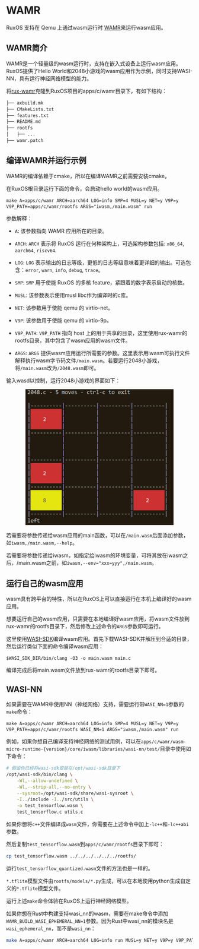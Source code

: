 # WAMR

RuxOS 支持在 Qemu 上通过wasm运行时 [WAMR](https://github.com/bytecodealliance/wasm-micro-runtime)来运行wasm应用。

## WAMR简介

WAMR是一个轻量级的wasm运行时，支持在嵌入式设备上运行wasm应用。RuxOS提供了Hello World和2048小游戏的wasm应用作为示例，同时支持WASI-NN，具有运行神经网络模型的能力。

将[rux-wamr](https://github.com/syswonder/rux-wamr)克隆到RuxOS项目的apps/c/wamr目录下，有如下结构：

```txt
├── axbuild.mk
├── CMakeLists.txt
├── features.txt
├── README.md
├── rootfs
│   ├── ...
├── wamr.patch
```

## 编译WAMR并运行示例

WAMR的编译依赖于cmake，所以在编译WAMR之前需要安装cmake。

在RuxOS根目录运行下面的命令，会启动hello world的wasm应用。

```shell
make A=apps/c/wamr ARCH=aarch64 LOG=info SMP=4 MUSL=y NET=y V9P=y V9P_PATH=apps/c/wamr/rootfs ARGS="iwasm,/main.wasm" run
```

参数解释：

* `A`: 该参数指向 WAMR 应用所在的目录。

* `ARCH`: `ARCH` 表示将 RuxOS 运行在何种架构上，可选架构参数包括: `x86_64`, `aarch64`, `riscv64`.

* `LOG`: `LOG` 表示输出的日志等级，更低的日志等级意味着更详细的输出。可选包含：`error`,  `warn`, `info`, `debug`, `trace`。

* `SMP`: `SMP` 用于使能 RuxOS 的多核 feature，紧跟着的数字表示启动的核数。

* `MUSL`: 该参数表示使用musl libc作为编译时的c库。

* `NET`: 该参数用于使能 qemu 的 virtio-net。

* `V9P`: 该参数用于使能 qemu 的 virtio-9p。

* `V9P_PATH`: `V9P_PATH` 指向 host 上的用于共享的目录，这里使用rux-wamr的rootfs目录，其中包含了wasm应用的wasm文件。

* `ARGS`: `ARGS` 提供wasm应用运行所需要的参数。这里表示用iwasm可执行文件解释执行wasm字节码文件`/main.wasm`。若要运行2048小游戏，将`/main.wasm`改为`/2048.wasm`即可。

输入wasd以控制，运行2048小游戏的界面如下：

<p align="center">
    <img src="img/2048.png" alt="2048example" width="400"><br>
</p>

若需要将参数传递给wasm应用的main函数，可以在`/main.wasm`后面添加参数，如`iwasm,/main.wasm,--help`。

若需要将参数传递给iwasm，如指定给iwasm的环境变量，可将其放在iwasm之后，/main.wasm之前，如`iwasm,--env="xxx=yyy",/main.wasm`。

## 运行自己的wasm应用

wasm具有跨平台的特性，所以在RuxOS上可以直接运行在本机上编译好的wasm应用。

想要运行自己的wasm应用，只需要在本地编译好wasm应用，将wasm文件放到rux-wamr的rootfs目录下，然后修改上述命令的`ARGS`参数即可运行。

这里使用[WASI-SDK](https://github.com/WebAssembly/wasi-sdk)编译wasm应用。首先下载WASI-SDK并解压到合适的目录，然后运行类似下面的命令编译wasm应用：

```shell
$WASI_SDK_DIR/bin/clang -O3 -o main.wasm main.c
```

编译完成后将main.wasm文件放到rux-wamr的rootfs目录下即可。

## WASI-NN

如果需要在WAMR中使用NN（神经网络）支持，需要运行带`WASI_NN=1`参数的`make`命令：

```shell
make A=apps/c/wamr ARCH=aarch64 LOG=info SMP=4 MUSL=y NET=y V9P=y V9P_PATH=apps/c/wamr/rootfs WASI_NN=1 ARGS="iwasm,/main.wasm" run
```

例如，如果你想自己编译支持神经网络的测试用例，可以在`apps/c/wamr/wasm-micro-runtime-{version}/core/iwasm/libraries/wasi-nn/test/`目录中使用如下命令：

```bash
# 假设你已经将wasi-sdk安装在/opt/wasi-sdk目录下
/opt/wasi-sdk/bin/clang \
    -Wl,--allow-undefined \
    -Wl,--strip-all,--no-entry \
    --sysroot=/opt/wasi-sdk/share/wasi-sysroot \
    -I../include -I../src/utils \
    -o test_tensorflow.wasm \
    test_tensorflow.c utils.c
```

如果你想将`c++`文件编译成`wasm`文件，你需要在上述命令中加上`-lc++`和`-lc++abi`参数。

然后复制`test_tensorflow.wasm`到`apps/c/wamr/rootfs`目录下即可：

```bash
cp test_tensorflow.wasm ../../../../../../rootfs/
```

运行`test_tensorflow_quantized.wasm`文件的方法也是一样的。

`*.tflite`模型文件由`rootfs/models/*.py`生成，可以在本地使用python生成自定义的`*.tflite`模型文件。

运行上述`make`命令体验在RuxOS上运行神经网络模型。

如果你想在Rust中构建支持wasi_nn的wasm，需要在make命令中添加`WAMR_BUILD_WASI_EPHEMERAL_NN=1`参数。因为Rust中wasi_nn的模块名是`wasi_ephemeral_nn`，而不是`wasi_nn`：

```bash
make A=apps/c/wamr ARCH=aarch64 LOG=info run MUSL=y NET=y V9P=y V9P_PATH=apps/c/wamr/rootfs ARGS="iwasm,--env="TARGET=cpu",--dir=.,/built_from_rust.wasm" WASI_NN=1 WAMR_BUILD_WASI_EPHEMERAL_NN=1
```
